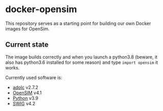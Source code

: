 # docker-opensim

This repository serves as a starting point for building
our own Docker images for OpenSim.

## Current state

The image builds correctly and when you launch a python3.8 (beware, it also has python3.6 installed
for some reason) and type `import opensim` it works.

Currently used software is:

* [adolc](https://github.com/coin-or/ADOL-C) v2.7.2
* [OpenSIM](https://github.com/opensim-org/opensim-core) v4.1
* [Python](https://github.com/python/cpython) v3.9
* [SWIG](https://github.com/swig/swig) v4.2
